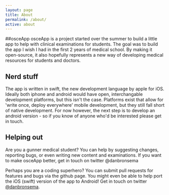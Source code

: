 ```yaml
---
layout: page
title: About
permalink: /about/
active: about
---
```

##osceApp
osceApp is a project started over the summer to build a little app to help with clinical examinations for students. The goal was to build the app I wish I had in the first 2 years of medical school. By making it open-source, it also hopefully represents a new way of developing medical resources for students and doctors. 

## Nerd stuff
The app is written in swift, the new development language by apple for iOS. Ideally both iphone and android would have open, interchangable development platforms, but this isn't the case. Platforms exist that allow for 'write once, deploy everywhere' mobile development, but they still fall short of native development. For now however, the next step is to develop an android version - so if you know of anyone who'd be interested please get in touch.  

## Helping out
Are you a gunner medical student? You can help by suggesting changes, reporting bugs, or even writing new content and examinations. If you want to make osceApp better, get in touch on twitter @danbronsema

Perhaps you are a coding superhero? You can submit pull requests for features and bugs via the github page. You might even be able to help port the iOS (swift) version of the app to Android! Get in touch on twitter [@danbronsema](https://twitter.com/danbronsema).
